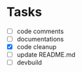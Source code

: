 <!---
This file was created using TASK.md
https://github.com/democraz20/taskmd
-->

# Tasks

- [ ] code comments
- [ ] documentations
- [X] code cleanup
- [ ] update README.md
- [ ] devbuild